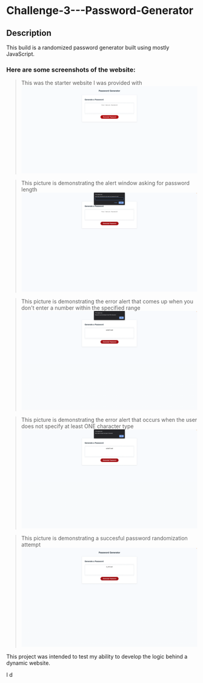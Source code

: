 # Challenge-3---Password-Generator

## Description

This build is a randomized password generator built using mostly JavaScript.

### Here are some screenshots of the website:

>This was the starter website I was provided with
![screenshot-of-starter-website](assets/images/initial-website.png)

>This picture is demonstrating the alert window asking for password length
![alert-screenshot](assets/images/alert.png)

>This picture is demonstrating the error alert that comes up when you don't enter a number within the specified range
![number-error-screenshot](assets/images/number-error.png)

>This picture is demonstrating the error alert that occurs when the user does not specify at least ONE character type
![character-error-screenshot](assets/images/character-error.png)

>This picture is demonstrating a succesful password randomization attempt
![successful-attempt-screenshot](assets/images/successful-result.png)

This project was intended to test my ability to develop the logic behind a dynamic website. 

I d
